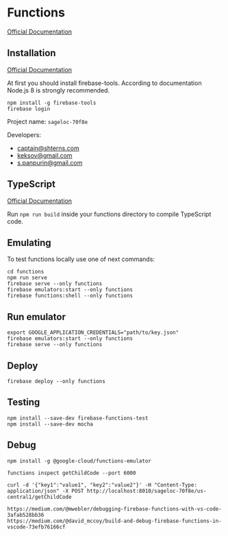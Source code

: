 
# Functions

[Official Documentation](https://firebase.google.com/docs/functions)

## Installation

[Official Documentation](https://firebase.google.com/docs/functions/get-started)

At first you should install firebase-tools. According to documentation Node.js 8 is strongly recommended.

    npm install -g firebase-tools
    firebase login

Project name: `sageloc-70f8e`

Developers: 
 - captain@shterns.com
 - keksov@gmail.com
 - s.panpurin@gmail.com

## TypeScript

[Official Documentation](https://firebase.google.com/docs/functions/typescript)

Run `npm run build` inside your functions directory to compile TypeScript code.

## Emulating

To test functions locally use one of next commands:

    cd functions
    npm run serve
    firebase serve --only functions
    firebase emulators:start --only functions
    firebase functions:shell --only functions
    
## Run emulator

    export GOOGLE_APPLICATION_CREDENTIALS="path/to/key.json"
    firebase emulators:start --only functions
    firebase serve --only functions
    
## Deploy

    firebase deploy --only functions
    
## Testing

    npm install --save-dev firebase-functions-test
    npm install --save-dev mocha
    
## Debug

    npm install -g @google-cloud/functions-emulator
    
    functions inspect getChildCode --port 6000
    
    curl -d '{"key1":"value1", "key2":"value2"}' -H "Content-Type: application/json" -X POST http://localhost:8010/sageloc-70f8e/us-central1/getChildCode
    
    https://medium.com/@mwebler/debugging-firebase-functions-with-vs-code-3afab528bb36
    https://medium.com/@david_mccoy/build-and-debug-firebase-functions-in-vscode-73efb76166cf
